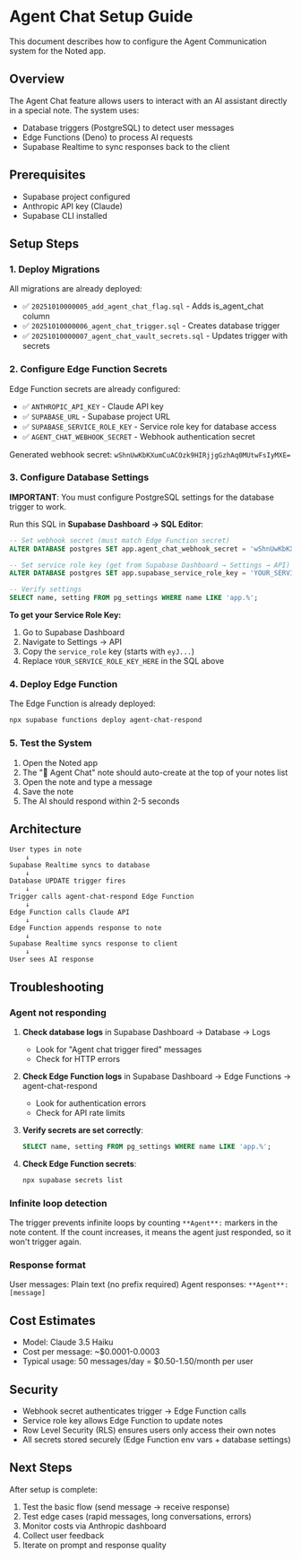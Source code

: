 # Agent Chat Setup Guide

This document describes how to configure the Agent Communication system for the Noted app.

## Overview

The Agent Chat feature allows users to interact with an AI assistant directly in a special note. The system uses:
- Database triggers (PostgreSQL) to detect user messages
- Edge Functions (Deno) to process AI requests
- Supabase Realtime to sync responses back to the client

## Prerequisites

- Supabase project configured
- Anthropic API key (Claude)
- Supabase CLI installed

## Setup Steps

### 1. Deploy Migrations

All migrations are already deployed:
- ✅ `20251010000005_add_agent_chat_flag.sql` - Adds is_agent_chat column
- ✅ `20251010000006_agent_chat_trigger.sql` - Creates database trigger
- ✅ `20251010000007_agent_chat_vault_secrets.sql` - Updates trigger with secrets

### 2. Configure Edge Function Secrets

Edge Function secrets are already configured:
- ✅ `ANTHROPIC_API_KEY` - Claude API key
- ✅ `SUPABASE_URL` - Supabase project URL
- ✅ `SUPABASE_SERVICE_ROLE_KEY` - Service role key for database access
- ✅ `AGENT_CHAT_WEBHOOK_SECRET` - Webhook authentication secret

Generated webhook secret: `wShnUwKbKXumCuACOzk9HIRjjgGzhAq0MUtwFsIyMXE=`

### 3. Configure Database Settings

**IMPORTANT**: You must configure PostgreSQL settings for the database trigger to work.

Run this SQL in **Supabase Dashboard → SQL Editor**:

```sql
-- Set webhook secret (must match Edge Function secret)
ALTER DATABASE postgres SET app.agent_chat_webhook_secret = 'wShnUwKbKXumCuACOzk9HIRjjgGzhAq0MUtwFsIyMXE=';

-- Set service role key (get from Supabase Dashboard → Settings → API)
ALTER DATABASE postgres SET app.supabase_service_role_key = 'YOUR_SERVICE_ROLE_KEY_HERE';

-- Verify settings
SELECT name, setting FROM pg_settings WHERE name LIKE 'app.%';
```

**To get your Service Role Key:**
1. Go to Supabase Dashboard
2. Navigate to Settings → API
3. Copy the `service_role` key (starts with `eyJ...`)
4. Replace `YOUR_SERVICE_ROLE_KEY_HERE` in the SQL above

### 4. Deploy Edge Function

The Edge Function is already deployed:

```bash
npx supabase functions deploy agent-chat-respond
```

### 5. Test the System

1. Open the Noted app
2. The "🤖 Agent Chat" note should auto-create at the top of your notes list
3. Open the note and type a message
4. Save the note
5. The AI should respond within 2-5 seconds

## Architecture

```
User types in note
    ↓
Supabase Realtime syncs to database
    ↓
Database UPDATE trigger fires
    ↓
Trigger calls agent-chat-respond Edge Function
    ↓
Edge Function calls Claude API
    ↓
Edge Function appends response to note
    ↓
Supabase Realtime syncs response to client
    ↓
User sees AI response
```

## Troubleshooting

### Agent not responding

1. **Check database logs** in Supabase Dashboard → Database → Logs
   - Look for "Agent chat trigger fired" messages
   - Check for HTTP errors

2. **Check Edge Function logs** in Supabase Dashboard → Edge Functions → agent-chat-respond
   - Look for authentication errors
   - Check for API rate limits

3. **Verify secrets are set correctly**:
   ```sql
   SELECT name, setting FROM pg_settings WHERE name LIKE 'app.%';
   ```

4. **Check Edge Function secrets**:
   ```bash
   npx supabase secrets list
   ```

### Infinite loop detection

The trigger prevents infinite loops by counting `**Agent**:` markers in the note content. If the count increases, it means the agent just responded, so it won't trigger again.

### Response format

User messages: Plain text (no prefix required)
Agent responses: `**Agent**: [message]`

## Cost Estimates

- Model: Claude 3.5 Haiku
- Cost per message: ~$0.0001-0.0003
- Typical usage: 50 messages/day = $0.50-1.50/month per user

## Security

- Webhook secret authenticates trigger → Edge Function calls
- Service role key allows Edge Function to update notes
- Row Level Security (RLS) ensures users only access their own notes
- All secrets stored securely (Edge Function env vars + database settings)

## Next Steps

After setup is complete:
1. Test the basic flow (send message → receive response)
2. Test edge cases (rapid messages, long conversations, errors)
3. Monitor costs via Anthropic dashboard
4. Collect user feedback
5. Iterate on prompt and response quality
